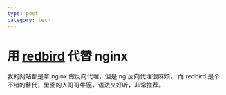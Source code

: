 ```yaml
---
type: post
category: tech
---
```


# 用 [redbird](https://github.com/OptimalBits/redbird) 代替 nginx 

我的网站都是拿 nginx 做反向代理，但是 ng 反向代理很麻烦， 而 redbird 是个不错的替代，里面的人哥哥牛逼，语法又好听，非常推荐。